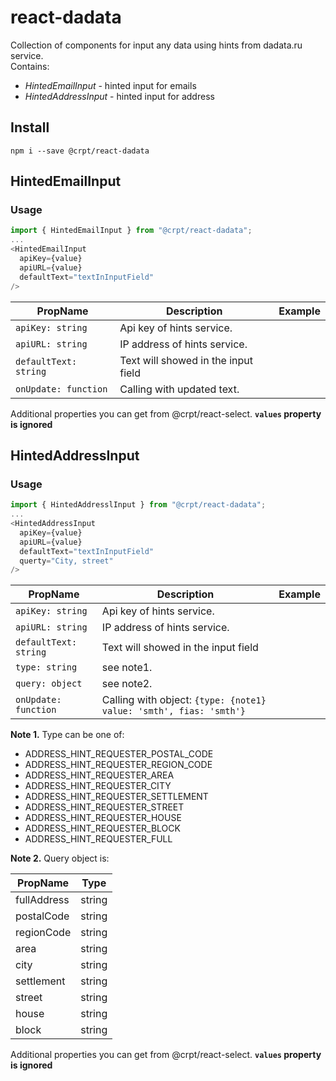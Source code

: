 # react-dadata

Collection of components for input any data using hints from dadata.ru service.<br>
Contains:
- _HintedEmailInput_ - hinted input for emails
- _HintedAddressInput_ - hinted input for address

## Install ##
`npm i --save @crpt/react-dadata`

## HintedEmailInput ##
### Usage ###
```javascript
import { HintedEmailInput } from "@crpt/react-dadata"; 
...
<HintedEmailInput
  apiKey={value}
  apiURL={value}
  defaultText="textInInputField"
/>
```

| PropName | Description | Example |
|---|---|---|
| `apiKey: string`  | Api key of hints service. |   |
| `apiURL: string`  | IP address of hints service. |   |
| `defaultText: string`  | Text will showed in the input field |   |
| `onUpdate: function` | Calling with updated text. | |

Additional properties you can get from @crpt/react-select. __`values` property is ignored__


## HintedAddressInput ##
### Usage ###
```javascript
import { HintedAddresslInput } from "@crpt/react-dadata"; 
...
<HintedAddressInput
  apiKey={value}
  apiURL={value}
  defaultText="textInInputField"
  querty="City, street"
/>
```

| PropName | Description | Example |
|---|---|---|
| `apiKey: string`  | Api key of hints service. |   |
| `apiURL: string`  | IP address of hints service. |   |
| `defaultText: string`  | Text will showed in the input field |   |
| `type: string` | see note1. | |
| `query: object` | see note2. | |
| `onUpdate: function` | Calling with object: `{type: {note1} value: 'smth', fias: 'smth'}` 

__Note 1.__ Type can be one of:
- ADDRESS_HINT_REQUESTER_POSTAL_CODE
- ADDRESS_HINT_REQUESTER_REGION_CODE
- ADDRESS_HINT_REQUESTER_AREA
- ADDRESS_HINT_REQUESTER_CITY
- ADDRESS_HINT_REQUESTER_SETTLEMENT
- ADDRESS_HINT_REQUESTER_STREET
- ADDRESS_HINT_REQUESTER_HOUSE
- ADDRESS_HINT_REQUESTER_BLOCK
- ADDRESS_HINT_REQUESTER_FULL

__Note 2.__ Query object is:

| PropName | Type |
|---|---|
| fullAddress | string |
| postalCode | string |
| regionCode | string |
| area | string |
| city | string |
| settlement | string |
| street | string |
| house | string |
| block | string |

Additional properties you can get from @crpt/react-select. __`values` property is ignored__